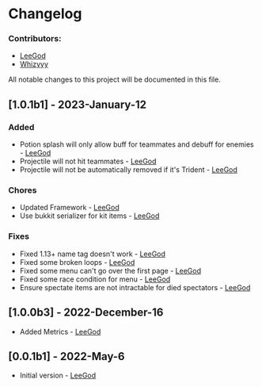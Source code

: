 # Changelog

### Contributors:
- [LeeGod](https://github.com/LeeGodSRC)
- [Whizyyy](https://github.com/Whizyyy)

All notable changes to this project will be documented in this file.

## [1.0.1b1] - 2023-January-12

### Added
- Potion splash will only allow buff for teammates and debuff for enemies - [LeeGod](https://github.com/LeeGodSRC)
- Projectile will not hit teammates - [LeeGod](https://github.com/LeeGodSRC)
- Projectile will not be automatically removed if it's Trident - [LeeGod](https://github.com/LeeGodSRC)

### Chores
- Updated Framework - [LeeGod](https://github.com/LeeGodSRC)
- Use bukkit serializer for kit items - [LeeGod](https://github.com/LeeGodSRC)

### Fixes
- Fixed 1.13+ name tag doesn't work - [LeeGod](https://github.com/LeeGodSRC)
- Fixed some broken loops - [LeeGod](https://github.com/LeeGodSRC)
- Fixed some menu can't go over the first page - [LeeGod](https://github.com/LeeGodSRC)
- Fixed some race condition for menu - [LeeGod](https://github.com/LeeGodSRC)
- Ensure spectate items are not intractable for died spectators - [LeeGod](https://github.com/LeeGodSRC)

## [1.0.0b3] - 2022-December-16
- Added Metrics - [LeeGod](https://github.com/LeeGodSRC)

## [0.0.1b1] - 2022-May-6
- Initial version - [LeeGod](https://github.com/LeeGodSRC)
